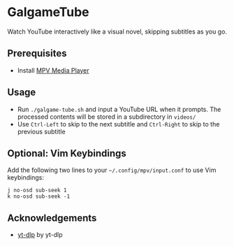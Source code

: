 # GalgameTube

Watch YouTube interactively like a visual novel, skipping subtitles as you go.

## Prerequisites

- Install [MPV Media Player](https://github.com/mpv-player/mpv)

## Usage

- Run `./galgame-tube.sh` and input a YouTube URL when it prompts. The processed contents will be stored in a subdirectory in `videos/`
- Use `Ctrl-Left` to skip to the next subtitle and `Ctrl-Right` to skip to the previous subtitle

## Optional: Vim Keybindings

Add the following two lines to your `~/.config/mpv/input.conf` to use Vim keybindings:

```
j no-osd sub-seek 1
k no-osd sub-seek -1
```

## Acknowledgements

- [yt-dlp](https://github.com/yt-dlp/yt-dlp) by yt-dlp
